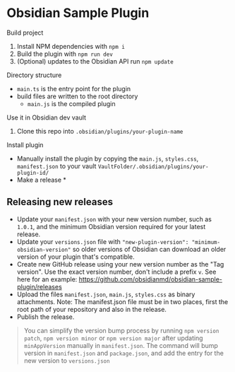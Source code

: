 # Obsidian Sample Plugin


Build project
1. Install NPM dependencies with `npm i`
2. Build the plugin with `npm run dev`
3. (Optional) updates to the Obsidian API run `npm update`

Directory structure 
- `main.ts` is the entry point for the plugin
- build files are written to the root directory
  - `main.js` is the compiled plugin

Use it in Obsidian dev vault
1. Clone this repo into `.obsidian/plugins/your-plugin-name`

Install plugin 
* Manually install the plugin by copying the `main.js`, `styles.css`, `manifest.json` to your vault `VaultFolder/.obsidian/plugins/your-plugin-id/`
* Make a release
  * 

## Releasing new releases

- Update your `manifest.json` with your new version number, such as `1.0.1`, and the minimum Obsidian version required for your latest release.
- Update your `versions.json` file with `"new-plugin-version": "minimum-obsidian-version"` so older versions of Obsidian can download an older version of your plugin that's compatible.
- Create new GitHub release using your new version number as the "Tag version". Use the exact version number, don't include a prefix `v`. See here for an example: https://github.com/obsidianmd/obsidian-sample-plugin/releases
- Upload the files `manifest.json`, `main.js`, `styles.css` as binary attachments. Note: The manifest.json file must be in two places, first the root path of your repository and also in the release.
- Publish the release.

> You can simplify the version bump process by running `npm version patch`, `npm version minor` or `npm version major` after updating `minAppVersion` manually in `manifest.json`.
> The command will bump version in `manifest.json` and `package.json`, and add the entry for the new version to `versions.json`